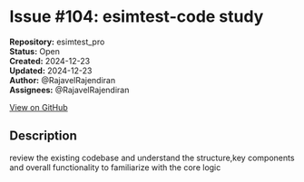 # Issue #104: esimtest-code study

**Repository:** esimtest_pro  
**Status:** Open  
**Created:** 2024-12-23  
**Updated:** 2024-12-23  
**Author:** @RajavelRajendiran  
**Assignees:** @RajavelRajendiran  

[View on GitHub](https://github.com/Simtestlab/esimtest_pro/issues/104)

## Description

review the existing codebase and  understand the structure,key components and overall functionality to familiarize with the core logic